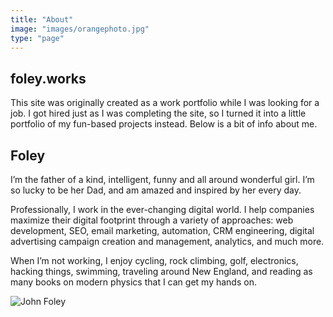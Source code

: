 ```yaml
---
title: "About"
image: "images/orangephoto.jpg"
type: "page"
---
```


## foley.works
This site was originally created as a work portfolio while I was looking for a job. I got hired just as I was completing the site, so I turned it into a little portfolio of my fun-based projects instead. Below is a bit of info about me. 

## Foley
I’m the father of a kind, intelligent, funny and all around wonderful girl. I’m so lucky to be her Dad, and am amazed and inspired by her every day.

Professionally, I work in the ever-changing digital world. I help companies maximize their digital footprint through a variety of approaches: web development, SEO, email marketing, automation, CRM engineering, digital advertising campaign creation and management, analytics, and much more.

When I’m not working, I enjoy cycling, rock climbing, golf, electronics, hacking things, swimming, traveling around New England, and reading as many books on modern physics that I can get my hands on.

![John Foley](/images/orangephoto.jpg)
